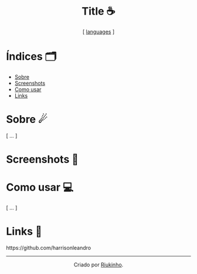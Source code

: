 <h1 align="center"> Title ☕</h1>
<div align="center">
  
  [ [languages](https://github.com/alexandresanlim/Badges4-README.md-Profile#-languages-) ]
  
</div>


# Índices 🗂
* [Sobre](#sobre-)
* [Screenshots](#screenshots-)
* [Como usar](#como-usar-)
* [Links](#links-)

# Sobre ☄

[ ... ]

# Screenshots 📸
<div display="inline" align="center">



</div>

# Como usar 💻

[ ... ]

# Links 🔗

<div> https://github.com/harrisonleandro
</div>

<hr>
<div align="center">

Criado por [Riukinho](https://github.com/harrisonleandro).

</div>
